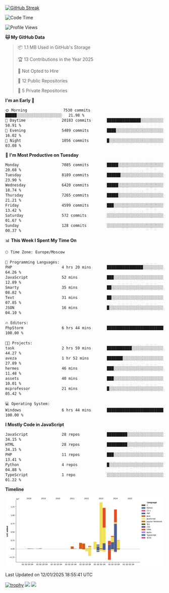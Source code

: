 [![GitHub Streak](https://github-readme-streak-stats.herokuapp.com/?user=yogik10)](https://git.io/streak-stats)
<!--START_SECTION:waka-->
![Code Time](http://img.shields.io/badge/Code%20Time-1%2C055%20hrs%205%20mins-blue)

![Profile Views](http://img.shields.io/badge/Profile%20Views-0-blue)

**🐱 My GitHub Data** 

> 📦 1.1 MB Used in GitHub's Storage 
 > 
> 🏆 13 Contributions in the Year 2025
 > 
> 🚫 Not Opted to Hire
 > 
> 📜 12 Public Repositories 
 > 
> 🔑 5 Private Repositories 
 > 
**I'm an Early 🐤** 

```text
🌞 Morning                7530 commits        █████░░░░░░░░░░░░░░░░░░░░   21.98 % 
🌆 Daytime                20183 commits       ███████████████░░░░░░░░░░   58.91 % 
🌃 Evening                5489 commits        ████░░░░░░░░░░░░░░░░░░░░░   16.02 % 
🌙 Night                  1056 commits        █░░░░░░░░░░░░░░░░░░░░░░░░   03.08 % 
```
📅 **I'm Most Productive on Tuesday** 

```text
Monday                   7085 commits        █████░░░░░░░░░░░░░░░░░░░░   20.68 % 
Tuesday                  8189 commits        ██████░░░░░░░░░░░░░░░░░░░   23.90 % 
Wednesday                6420 commits        █████░░░░░░░░░░░░░░░░░░░░   18.74 % 
Thursday                 7265 commits        █████░░░░░░░░░░░░░░░░░░░░   21.21 % 
Friday                   4599 commits        ███░░░░░░░░░░░░░░░░░░░░░░   13.42 % 
Saturday                 572 commits         ░░░░░░░░░░░░░░░░░░░░░░░░░   01.67 % 
Sunday                   128 commits         ░░░░░░░░░░░░░░░░░░░░░░░░░   00.37 % 
```


📊 **This Week I Spent My Time On** 

```text
🕑︎ Time Zone: Europe/Moscow

💬 Programming Languages: 
PHP                      4 hrs 20 mins       ████████████████░░░░░░░░░   64.26 % 
JavaScript               52 mins             ███░░░░░░░░░░░░░░░░░░░░░░   12.89 % 
Smarty                   35 mins             ██░░░░░░░░░░░░░░░░░░░░░░░   08.82 % 
Text                     31 mins             ██░░░░░░░░░░░░░░░░░░░░░░░   07.85 % 
JSON                     16 mins             █░░░░░░░░░░░░░░░░░░░░░░░░   04.10 % 

🔥 Editors: 
PhpStorm                 6 hrs 44 mins       █████████████████████████   100.00 % 

🐱‍💻 Projects: 
task                     2 hrs 59 mins       ███████████░░░░░░░░░░░░░░   44.27 % 
aveza                    1 hr 52 mins        ███████░░░░░░░░░░░░░░░░░░   27.89 % 
hermes                   46 mins             ███░░░░░░░░░░░░░░░░░░░░░░   11.48 % 
assets                   40 mins             ███░░░░░░░░░░░░░░░░░░░░░░   10.01 % 
mcprofessor              21 mins             █░░░░░░░░░░░░░░░░░░░░░░░░   05.42 % 

💻 Operating System: 
Windows                  6 hrs 44 mins       █████████████████████████   100.00 % 
```

**I Mostly Code in JavaScript** 

```text
JavaScript               28 repos            █████████░░░░░░░░░░░░░░░░   34.15 % 
HTML                     28 repos            █████████░░░░░░░░░░░░░░░░   34.15 % 
PHP                      11 repos            ███░░░░░░░░░░░░░░░░░░░░░░   13.41 % 
Python                   4 repos             █░░░░░░░░░░░░░░░░░░░░░░░░   04.88 % 
TypeScript               1 repo              ░░░░░░░░░░░░░░░░░░░░░░░░░   01.22 % 
```



**Timeline**

![Lines of Code chart](https://raw.githubusercontent.com/Yogik10/Yogik10/main/assets/bar_graph.png)


 Last Updated on 12/01/2025 18:55:41 UTC
<!--END_SECTION:waka-->
[![trophy](https://github-profile-trophy.vercel.app/?username=yogik10)](https://github.com/ryo-ma/github-profile-trophy)
![](https://github-profile-summary-cards.vercel.app/api/cards/profile-details?username=yogik10&theme=solarized_dark)
![](https://github-profile-summary-cards.vercel.app/api/cards/most-commit-language?username=yogik10&theme=solarized_dark)


